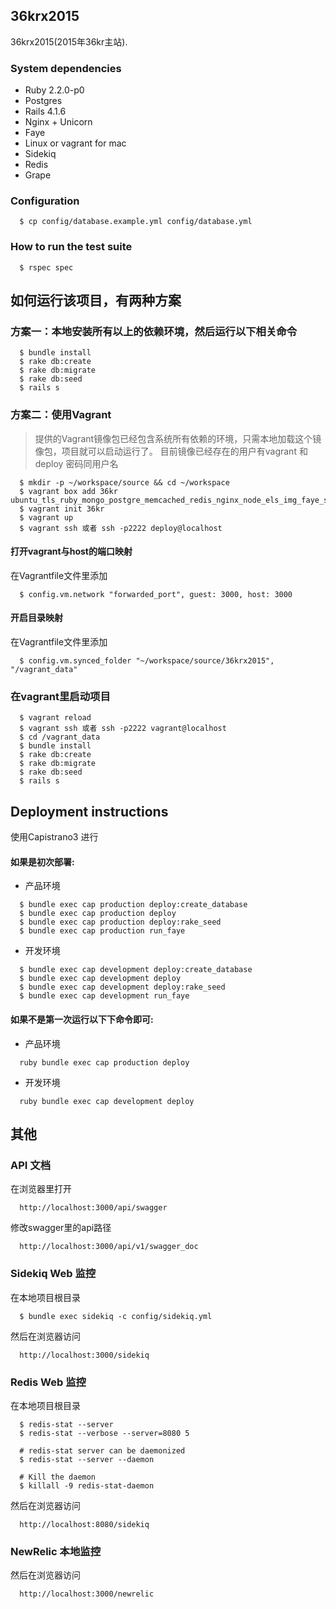 ## 36krx2015

36krx2015(2015年36kr主站).

### System dependencies

* Ruby 2.2.0-p0
* Postgres
* Rails 4.1.6
* Nginx + Unicorn
* Faye
* Linux or vagrant for mac
* Sidekiq
* Redis
* Grape

### Configuration
```
  $ cp config/database.example.yml config/database.yml
```

### How to run the test suite
```
  $ rspec spec
```

## 如何运行该项目，有两种方案

### 方案一：本地安装所有以上的依赖环境，然后运行以下相关命令

```shell
  $ bundle install 
  $ rake db:create 
  $ rake db:migrate 
  $ rake db:seed 
  $ rails s 
```

### 方案二：使用Vagrant

> 提供的Vagrant镜像包已经包含系统所有依赖的环境，只需本地加载这个镜像包，项目就可以启动运行了。
 目前镜像已经存在的用户有vagrant 和 deploy 密码同用户名

```shell
  $ mkdir -p ~/workspace/source && cd ~/workspace
  $ vagrant box add 36kr ubuntu_tls_ruby_mongo_postgre_memcached_redis_nginx_node_els_img_faye_sidekiq_36kr_v2.box
  $ vagrant init 36kr
  $ vagrant up
  $ vagrant ssh 或者 ssh -p2222 deploy@localhost
```

#### 打开vagrant与host的端口映射

 在Vagrantfile文件里添加
```shell
  $ config.vm.network "forwarded_port", guest: 3000, host: 3000
```

#### 开启目录映射

 在Vagrantfile文件里添加
```shell
  $ config.vm.synced_folder "~/workspace/source/36krx2015", "/vagrant_data"
```

### 在vagrant里启动项目
```shell
  $ vagrant reload
  $ vagrant ssh 或者 ssh -p2222 vagrant@localhost
  $ cd /vagrant_data
  $ bundle install
  $ rake db:create
  $ rake db:migrate
  $ rake db:seed
  $ rails s
```

## Deployment instructions

使用Capistrano3 进行

#### 如果是初次部署:

* 产品环境
```shell
  $ bundle exec cap production deploy:create_database
  $ bundle exec cap production deploy
  $ bundle exec cap production deploy:rake_seed
  $ bundle exec cap production run_faye
```
* 开发环境
```shell
  $ bundle exec cap development deploy:create_database
  $ bundle exec cap development deploy
  $ bundle exec cap development deploy:rake_seed
  $ bundle exec cap development run_faye
```
#### 如果不是第一次运行以下下命令即可:

* 产品环境
```shell
  ruby bundle exec cap production deploy
```
* 开发环境
```shell
  ruby bundle exec cap development deploy
```
## 其他

### API 文档

在浏览器里打开
```shell
  http://localhost:3000/api/swagger
```
修改swagger里的api路径
```shell
  http://localhost:3000/api/v1/swagger_doc
```
### Sidekiq Web 监控

在本地项目根目录
```shell
  $ bundle exec sidekiq -c config/sidekiq.yml
```
然后在浏览器访问
```shell
  http://localhost:3000/sidekiq
```
### Redis Web 监控

在本地项目根目录
```shell
  $ redis-stat --server
  $ redis-stat --verbose --server=8080 5

  # redis-stat server can be daemonized
  $ redis-stat --server --daemon

  # Kill the daemon
  $ killall -9 redis-stat-daemon
```
然后在浏览器访问
```shell
  http://localhost:8080/sidekiq
```

### NewRelic 本地监控

然后在浏览器访问
```shell
  http://localhost:3000/newrelic
```